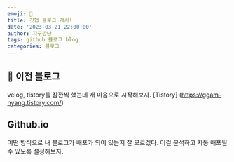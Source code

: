 ```yaml
---
emoji: 🧢
title: 깃헙 블로그 개시!
date: '2023-03-21 22:00:00'
author: 지구깜냥
tags: github 블로그 blog
categories: 블로그
---
```


## 👋 이전 블로그
velog, tistory를 잠깐씩 했는데 새 마음으로 시작해보자.
[Tistory] (https://ggam-nyang.tistory.com/) 


## Github.io
어떤 방식으로 내 블로그가 배포가 되어 있는지 잘 모르겠다.
이걸 분석하고 자동 배포될 수 있도록 설정해보자.


```toc

```
